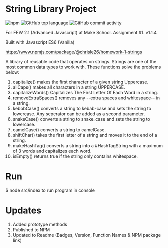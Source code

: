 # String Library Project

![npm](https://img.shields.io/npm/v/@chrisle26/homework-1-strings?style=for-the-badge)
![GitHub top language](https://img.shields.io/github/languages/top/chrismlee26/few2-1-1-strings?style=for-the-badge)
![GitHub commit activity](https://img.shields.io/github/commit-activity/y/chrismlee26/few2-1-1-strings?style=for-the-badge)

For FEW 2.1 (Advanced Javascript) at Make School. Assignment #1. v1.1.4

Built with Javascript ES6 (Vanilla)

https://www.npmjs.com/package/@chrisle26/homework-1-strings

A library of reusable code that operates on strings. Strings are one of the most common data types to work with. These functions solve the problems below:

1. capitalize() makes the first character of a given string Uppercase.
2. allCaps() makes all characters in a string UPPERCASE.
3. capitalizeWords() Capitalizes The First Letter Of Each Word in a string.
4. removeExtraSpaces() removes any --extra spaces and whitespace-- in a string.
5. kebobCase() converts a string to kebab-case and sets the string to lowercase. Any seperator can be added as a second parameter.
6. snakeCase() converts a string to snake_case and sets the string to lowercase.
7. camelCase() converts a string to camelCase.
8. shiftChar() takes the first letter of a string and moves it to the end of a string.
9. makeHashTag() converts a string into a #HashTagString with a maximum of 3 words and capitalizes each word.
10. isEmpty() returns true if the string only contains whitespace.

# Run

$ node src/index to run program in console

# Updates

1. Added prototype methods
2. Published to NPM
3. Updated to Readme (Badges, Version, Function Names & NPM package link)

